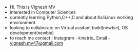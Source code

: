 - Hi, This is Vignesh MV 
- interested in Computer Sciences 
- currently learning Python,C++,C and about KaliLinux working environment 
- looking to collaborate on Virtual assitant build(newbie), OS development(newbie) 
- to reach me contact : Instagram - kinetrix_ 
                        Email     - vignesh.mv47@gmail.com
